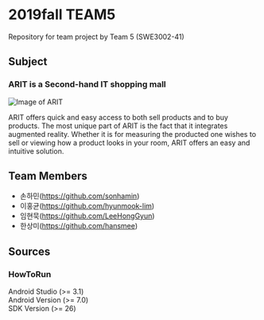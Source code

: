 # 2019fall TEAM5
Repository for team project by Team 5 (SWE3002-41)

## Subject
### ARIT is a Second-hand IT shopping mall
![Image of ARIT](https://github.com/skkuse02/2019fall_41class_team5/blob/master/docs/logo2.png)

ARIT offers quick and easy access to both sell products and to buy products.
The most unique part of ARIT is the fact that it integrates augmented reality.
Whether it is for measuring the producted one wishes to sell or viewing how a product looks in your room, 
ARIT offers an easy and intuitive solution.


## Team Members
- 손하민(https://github.com/sonhamin)
- 이홍균(https://github.com/hyunmook-lim)
- 임현묵(https://github.com/LeeHongGyun)
- 한상미(https://github.com/hansmee)


## Sources
### HowToRun
Android Studio (>= 3.1) <br />
Android Version (>= 7.0) <br />
SDK Version (>= 26) <br />
